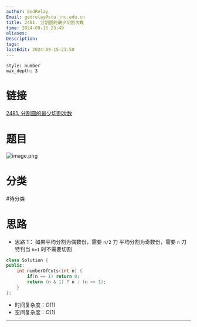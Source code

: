 ```yaml
---
author: GedRelay
Email: gedrelay@stu.jnu.edu.cn
title: 2481. 分割圆的最少切割次数
time: 2024-09-15 23:49
aliases: 
Description: 
tags: 
lastEdit: 2024-09-15-23:50
---
```


```toc
style: number
max_depth: 3
```

# 链接
[2481. 分割圆的最少切割次数](https://leetcode.cn/problems/minimum-cuts-to-divide-a-circle/) 

# 题目
![image.png](https://ged-pic-bed.oss-cn-guangzhou.aliyuncs.com/img/202409152349319.png)


# 分类
#待分类

# 思路
- 思路 1：
如果平均分割为偶数份，需要 `n/2` 刀 
平均分割为奇数份，需要 `n` 刀 
特判当 `n=1` 时不需要切割 


```cpp
class Solution {
public:
    int numberOfCuts(int n) {
        if(n == 1) return 0;
        return (n & 1) ? n : (n >> 1);
    }
};
```


- 时间复杂度：${O\left( 1 \right)  }$ 
- 空间复杂度：${O\left( 1 \right)  }$ 


---

